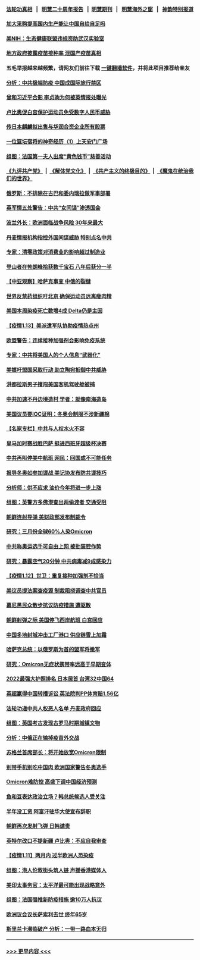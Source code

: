 #### [法轮功真相](https://github.com/gfw-breaker/truth/blob/master/README.md?t=0) &nbsp;&nbsp;|&nbsp;&nbsp; [明慧二十周年报告](https://github.com/gfw-breaker/mh-reports/blob/master/README.md?t=0) &nbsp;&nbsp;|&nbsp;&nbsp;[明慧期刊](https://github.com/gfw-breaker/mh-qikan) &nbsp;&nbsp;|&nbsp;&nbsp; [明慧海外之窗](https://github.com/gfw-breaker/mh-news/blob/master/README.md?t=0) &nbsp;&nbsp;|&nbsp;&nbsp; [神韵特别报道](https://github.com/gfw-breaker/mh-news/blob/master/shenyun.md?t=0)
#### [加大采购提高国内生产能让中国自给自足吗](../pages/nsc418/n13503136.md?t=01141601) 
#### [美NIH：生态健康联盟违规资助武汉实验室](../pages/nsc418/n13503278.md?t=01141601) 
#### [地方政府披露疫苗接种率 泄国产疫苗真相](../pages/nsc418/n13501437.md?t=01141601) 
#### 五毛举报越来越频繁，请网友们前往下载 [一键翻墙软件](https://github.com/gfw-breaker/ssr-accounts)，并将此项目推荐给亲友
#### [分析：中共极端防疫 中国成国际旅行禁区](../pages/nsc418/n13503262.md?t=01141601) 
#### [曾和习近平合影 李贞驹为何被英情报处曝光](../pages/nsc418/n13502906.md?t=01141601) 
#### [卢比奥促白宫保护运动员免受数字人民币威胁](../pages/nsc418/n13502902.md?t=01141601) 
#### [传日本麒麟拟出售与华润合资企业所有股票](../pages/nsc418/n13502836.md?t=01141601) 
#### [一位篮坛宿将的神奇经历（1）上天安门广场](../pages/nsc418/n13010938.md?t=01141601) 
#### [组图：法国第一夫人出席“黄色钱币”慈善活动](../pages/nsc418/n13502042.md?t=01141601) 
#### [《九评共产党》](https://github.com/begood0513/9ping.md/blob/master/README.md) &nbsp;|&nbsp; [《解体党文化》](../../../../jtdwh.md/blob/master/README.md)  &nbsp;|&nbsp; [《共产主义的终极目的》](../../../../gczydzjmd.md/blob/master/README.md) &nbsp;|&nbsp; [《魔鬼在统治我们的世界》](../../../../mgztzwmdsj.md/blob/master/README.md) 
#### [俄罗斯：不排除在古巴和委内瑞拉做军事部署](../pages/nsc418/n13502670.md?t=01141601) 
#### [英军情五处警告：中共“女间谍”渗透国会](../pages/nsc418/n13502695.md?t=01141601) 
#### [波兰外长：欧洲面临战争风险 30年来最大](../pages/nsc418/n13502361.md?t=01141601) 
#### [丹麦情报机构指控外国间谍威胁 特别点名中共](../pages/nsc418/n13502378.md?t=01141601) 
#### [专家：清零政策对消费业的影响超过制造业](../pages/nsc418/n13502392.md?t=01141601) 
#### [登山者在勃朗峰拾获数千宝石 八年后获分一半](../pages/nsc418/n13501765.md?t=01141601) 
#### [【中亚观察】哈萨克事变 中俄的裂缝](../pages/nsc418/n13501965.md?t=01141601) 
#### [世界反禁药组织吁北京 确保运动员远离瘦肉精](../pages/nsc418/n13502127.md?t=01141601) 
#### [美国本周染疫死亡数增4成 Delta仍是主因](../pages/nsc418/n13502122.md?t=01141601) 
#### [【疫情1.13】美派遣军队协助疫情热点州](../pages/nsc418/n13501901.md?t=01141601) 
#### [欧盟警告：连续接种加强剂会影响免疫系统](../pages/nsc418/n13501812.md?t=01141601) 
#### [专家：中共将美国人的个人信息“武器化”](../pages/nsc418/n13500847.md?t=01141601) 
#### [美媒吁盟国采取行动 助立陶宛抵御中共威胁](../pages/nsc418/n13501453.md?t=01141601) 
#### [洪都拉斯男子擅闯美国客机驾驶舱被捕](../pages/nsc418/n13501231.md?t=01141601) 
#### [中共加速不丹边境造村 学者：就像南海造岛](../pages/nsc418/n13501154.md?t=01141601) 
#### [美国议员要IOC证明：冬奥会制服不涉新疆棉](../pages/nsc418/n13500561.md?t=01141601) 
#### [【名家专栏】中共与人权水火不容](../pages/nsc418/n13500019.md?t=01141601) 
#### [皇马加时赛战胜巴萨 挺进西班牙超级杯决赛](../pages/nsc418/n13500733.md?t=01141601) 
#### [中共再叫停美中航班 网民：回国成不可能任务](../pages/nsc418/n13500431.md?t=01141601) 
#### [报导冬奥如参加谍战 美记协发布防共谍技巧](../pages/nsc418/n13500515.md?t=01141601) 
#### [分析师：供不应求 油价今年将进一步上涨](../pages/nsc418/n13500330.md?t=01141601) 
#### [组图：英警方多佛港查出两偷渡者 交通受阻](../pages/nsc418/n13499960.md?t=01141601) 
#### [朝鲜连射导弹 美财政部发布制裁令](../pages/nsc418/n13500265.md?t=01141601) 
#### [研究：三月份全球60%人染Omicron](../pages/nsc418/n13499787.md?t=01141601) 
#### [中共称奥运选手可自由上网 被批装腔作势](../pages/nsc418/n13500058.md?t=01141601) 
#### [研究：暴露空气20分钟 中共病毒减9成感染力](../pages/nsc418/n13499811.md?t=01141601) 
#### [【疫情1.12】世卫：重复接种加强剂不恰当](../pages/nsc418/n13499338.md?t=01141601) 
#### [美议员提法案查疫源 制裁阻挠调查中共官员](../pages/nsc418/n13498929.md?t=01141601) 
#### [慕尼黑民众散步抗议防疫措施  遭驱散](../pages/nsc418/n13497649.md?t=01141601) 
#### [朝鲜射弹之际 美国停飞西岸航班 白宫回应](../pages/nsc418/n13498676.md?t=01141601) 
#### [中国多地封城冲击工厂港口 供应链雪上加霜](../pages/nsc418/n13498142.md?t=01141601) 
#### [哈萨克总统：以俄罗斯为首的盟军将撤军](../pages/nsc418/n13497950.md?t=01141601) 
#### [研究：Omicron无症状携带率远高于早期变体](../pages/nsc418/n13498280.md?t=01141601) 
#### [2022最强大护照排名 日本居首 台湾32中国64](../pages/nsc418/n13498038.md?t=01141601) 
#### [英超赢得中国转播诉讼 英法院判PP体育赔1.56亿](../pages/nsc418/n13498105.md?t=01141601) 
#### [法轮功递中共人权恶人名单 丹麦政府回应](../pages/nsc418/n13497482.md?t=01141601) 
#### [组图：英国考古发现古罗马时期城镇文物](../pages/nsc418/n13497184.md?t=01141601) 
#### [分析：中俄正在输掉疫苗外交战](../pages/nsc418/n13497993.md?t=01141601) 
#### [苏格兰首席部长：将开始放宽Omicron限制](../pages/nsc418/n13497756.md?t=01141601) 
#### [别带手机别吃中国肉 欧洲国家警告冬奥选手](../pages/nsc418/n13497754.md?t=01141601) 
#### [Omicron难防控 高盛下调中国经济预测](../pages/nsc418/n13497725.md?t=01141601) 
#### [鱼和豆表达政治立场？韩总统候选人受关注](../pages/nsc418/n13497594.md?t=01141601) 
#### [半年没工资 阿富汗驻华大使宣布辞职](../pages/nsc418/n13497512.md?t=01141601) 
#### [朝鲜再次发射飞弹 日韩谴责](../pages/nsc418/n13497080.md?t=01141601) 
#### [英特尔改口不提新疆 卢比奥：不应自我审查](../pages/nsc418/n13496961.md?t=01141601) 
#### [【疫情1.11】两月内 过半欧洲人恐染疫](../pages/nsc418/n13496739.md?t=01141601) 
#### [组图：港人伦敦街头筑人链 声援香港媒体人](../pages/nsc418/n13494863.md?t=01141601) 
#### [美印太事务官：太平洋最可能出现战略意外](../pages/nsc418/n13496757.md?t=01141601) 
#### [组图：法国强推新防疫措施 逾10万人抗议](../pages/nsc418/n13494675.md?t=01141601) 
#### [欧洲议会议长萨索利去世 终年65岁](../pages/nsc418/n13496545.md?t=01141601) 
#### [斯里兰卡濒临破产 分析：一带一路血本无归](../pages/nsc418/n13495938.md?t=01141601) 

----
#### [ >>> 更早内容 <<< ](../indexes/nsc418-earlier.md)
